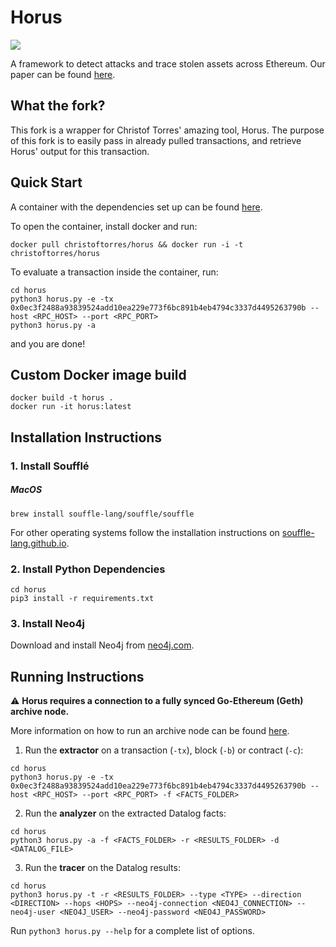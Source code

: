 Horus
======

![](https://img.icons8.com/color/200/bastet.png)

A framework to detect attacks and trace stolen assets across Ethereum.  Our paper can be found [here](https://orbilu.uni.lu/retrieve/77779/85581/FC_21_Horus_Torres.pdf).

## What the fork?
This fork is a wrapper for Christof Torres' amazing tool, Horus. The purpose of this fork is to easily pass in already pulled transactions, and retrieve Horus' output for this transaction.

## Quick Start

A container with the dependencies set up can be found [here](https://hub.docker.com/r/christoftorres/horus/).

To open the container, install docker and run:

``` shell
docker pull christoftorres/horus && docker run -i -t christoftorres/horus
```

To evaluate a transaction inside the container, run:

``` shell
cd horus
python3 horus.py -e -tx 0x0ec3f2488a93839524add10ea229e773f6bc891b4eb4794c3337d4495263790b --host <RPC_HOST> --port <RPC_PORT>
python3 horus.py -a
```

and you are done!

## Custom Docker image build

``` shell
docker build -t horus .
docker run -it horus:latest
```

## Installation Instructions

### 1. Install Soufflé

##### MacOS

``` shell
brew install souffle-lang/souffle/souffle
```

For other operating systems follow the installation instructions on [souffle-lang.github.io](https://souffle-lang.github.io/install).

### 2. Install Python Dependencies

``` shell
cd horus
pip3 install -r requirements.txt
```

### 3. Install Neo4j

Download and install Neo4j from [neo4j.com](https://neo4j.com/download-center).

## Running Instructions

:warning: **Horus requires a connection to a fully synced Go-Ethereum (Geth) archive node.**

More information on how to run an archive node can be found [here](https://docs.ethhub.io/using-ethereum/running-an-ethereum-node/#archive-nodes).

1. Run the <b>extractor</b> on a transaction (```-tx```), block (```-b```) or contract (```-c```):

``` shell
cd horus
python3 horus.py -e -tx 0x0ec3f2488a93839524add10ea229e773f6bc891b4eb4794c3337d4495263790b --host <RPC_HOST> --port <RPC_PORT> -f <FACTS_FOLDER>
```

2. Run the <b>analyzer</b> on the extracted Datalog facts:

``` shell
cd horus
python3 horus.py -a -f <FACTS_FOLDER> -r <RESULTS_FOLDER> -d <DATALOG_FILE>
```

3. Run the <b>tracer</b> on the Datalog results:

``` shell
cd horus
python3 horus.py -t -r <RESULTS_FOLDER> --type <TYPE> --direction <DIRECTION> --hops <HOPS> --neo4j-connection <NEO4J_CONNECTION> --neo4j-user <NEO4J_USER> --neo4j-password <NEO4J_PASSWORD>
```

Run ```python3 horus.py --help``` for a complete list of options.
